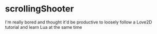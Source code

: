 # scrollingShooter

I'm really bored and thought it'd be productive to loosely follow a Love2D tutorial and learn Lua at the same time
